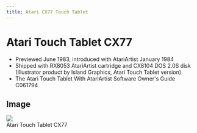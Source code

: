 ```yaml
---
title: Atari CX77 Touch Tablet
---
```

# Atari Touch Tablet CX77  
- Previewed June 1983, introduced with AtariArtist January 1984  
- Shipped with RX8053 AtariArtist cartridge and CX8104 DOS 2.0S disk (Illustrator product by Island Graphics, Atari Touch Tablet version)  
- The Atari Touch Tablet With AtariArtist Software Owner's Guide C061794  
## Image  
![](attachments/Atari_Touch_Tablet_CX77.jpg)  
Atari Touch Tablet CX77  
